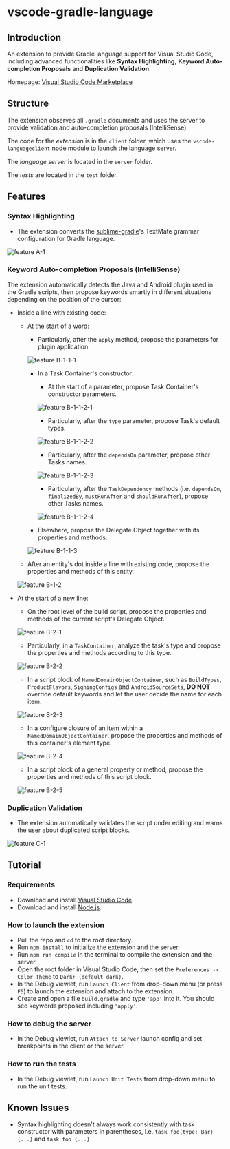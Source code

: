 # vscode-gradle-language

## Introduction

An extension to provide Gradle language support for Visual Studio Code, including advanced functionalities like __Syntax Highlighting__, __Keyword Auto-completion Proposals__ and __Duplication Validation__.

Homepage: [Visual Studio Code Marketplace](https://marketplace.visualstudio.com/items?itemName=naco-siren.gradle-language)

## Structure
The extension observes all `.gradle` documents and uses the server to provide validation and auto-completion proposals (IntelliSense).

The code for the _extension_ is in the `client` folder, which uses the `vscode-languageclient` node module to launch the language server.

The _language server_ is located in the `server` folder.

The _tests_ are located in the `test` folder.

## Features

### Syntax Highlighting

* The extension converts the [sublime-gradle](https://github.com/kingofmalkier/sublime-gradle)'s TextMate grammar configuration for Gradle language.

![feature A-1](https://github.com/naco-siren/vscode-gradle-language/raw/master/images/feature-A-1.png)

### Keyword Auto-completion Proposals (IntelliSense)

The extension automatically detects the Java and Android plugin used in the Gradle scripts, then propose keywords smartly in different situations depending on the position of the cursor:
    
* Inside a line with existing code:

    * At the start of a word:
        
        * Particularly, after the `apply` method, propose the parameters for plugin application.
        
        ![feature B-1-1-1](https://github.com/naco-siren/vscode-gradle-language/raw/master/images/feature-B-1-1-1.png)

        * In a Task Container's constructor:

            * At the start of a parameter, propose Task Container's constructor parameters.
            
            ![feature B-1-1-2-1](https://github.com/naco-siren/vscode-gradle-language/raw/master/images/feature-B-1-1-2-1.png)

            * Particularly, after the `type` parameter, propose Task's default types.

            ![feature B-1-1-2-2](https://github.com/naco-siren/vscode-gradle-language/raw/master/images/feature-B-1-1-2-2.png)

            * Particularly, after the `dependsOn` parameter, propose other Tasks names.

            ![feature B-1-1-2-3](https://github.com/naco-siren/vscode-gradle-language/raw/master/images/feature-B-1-1-2-3.png)

            * Particularly, after the `TaskDependency` methods (i.e. `dependsOn`, `finalizedBy`, `mustRunAfter` and `shouldRunAfter`), propose other Tasks names.

            ![feature B-1-1-2-4](https://github.com/naco-siren/vscode-gradle-language/raw/master/images/feature-B-1-1-2-4.png)

        * Elsewhere, propose the Delegate Object together with its properties and methods.
        
        ![feature B-1-1-3](https://github.com/naco-siren/vscode-gradle-language/raw/master/images/feature-B-1-1-3.png)

    * After an entity's dot inside a line with existing code, propose the properties and methods of this entity.
    
    ![feature B-1-2](https://github.com/naco-siren/vscode-gradle-language/raw/master/images/feature-B-1-2.png)


* At the start of a new line:

    * On the root level of the build script, propose the properties and methods of the current script's Delegate Object.
    
    ![feature B-2-1](https://github.com/naco-siren/vscode-gradle-language/raw/master/images/feature-B-2-1.png)

    * Particularly, in a `TaskContainer`, analyze the task's type and propose the properties and methods according to this type.
    
    ![feature B-2-2](https://github.com/naco-siren/vscode-gradle-language/raw/master/images/feature-B-2-2.png)

    * In a script block of `NamedDomainObjectContainer`, such as `BuildTypes`, `ProductFlavors`, `SigningConfigs` and `AndroidSourceSets`, __DO NOT__ override default keywords and let the user decide the name for each item.
    
    ![feature B-2-3](https://github.com/naco-siren/vscode-gradle-language/raw/master/images/feature-B-2-3.png)

    * In a configure closure of an item within a `NamedDomainObjectContainer`, propose the properties and methods of this container's element type.
    
    ![feature B-2-4](https://github.com/naco-siren/vscode-gradle-language/raw/master/images/feature-B-2-4.png)

    * In a script block of a general property or method, propose the properties and methods of this script block.

    ![feature B-2-5](https://github.com/naco-siren/vscode-gradle-language/raw/master/images/feature-B-2-5.png)
    
### Duplication Validation

* The extension automatically validates the script under editing and warns the user about duplicated script blocks.

![feature C-1](https://github.com/naco-siren/vscode-gradle-language/raw/master/images/feature-C-1.png)

## Tutorial

### Requirements

* Download and install [Visual Studio Code](https://code.visualstudio.com/download).
* Download and install [Node.js](https://nodejs.org/zh-cn/download/).


### How to launch the extension
* Pull the repo and `cd` to the root directory.
* Run `npm install` to initialize the extension and the server.
* Run `npm run compile` in the terminal to compile the extension and the server.
* Open the root folder in Visual Studio Code, then set the `Preferences -> Color Theme` to `Dark+ (default dark)`.
* In the Debug viewlet, run `Launch Client` from drop-down menu (or press `F5`) to launch the extension and attach to the extension.
* Create and open a file `build.gradle` and type `'app'` into it. You should see keywords proposed including `'apply'`.

### How to debug the server
* In the Debug viewlet, run `Attach to Server` launch config and set breakpoints in the client or the server.

### How to run the tests
* In the Debug viewlet, run `Launch Unit Tests` from drop-down menu to run the unit tests.


## Known Issues

* Syntax highlighting doesn't always work consistently with task constructor with parameters in parentheses, i.e. `task foo(type: Bar) {...}` and `task foo {...}` 
